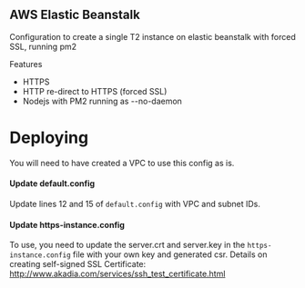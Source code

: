 ##  AWS Elastic Beanstalk

Configuration to create a single T2 instance on elastic beanstalk with forced SSL, running pm2

Features
- HTTPS
- HTTP re-direct to HTTPS (forced SSL)
- Nodejs with PM2 running as --no-daemon

# Deploying
You will need to have created a VPC to use this config as is.

#### Update default.config
Update lines 12 and 15 of `default.config` with VPC and subnet IDs.

#### Update https-instance.config

To use, you need to update the server.crt and server.key in the `https-instance.config` file with your own key and generated csr.
Details on creating self-signed SSL Certificate: http://www.akadia.com/services/ssh_test_certificate.html


